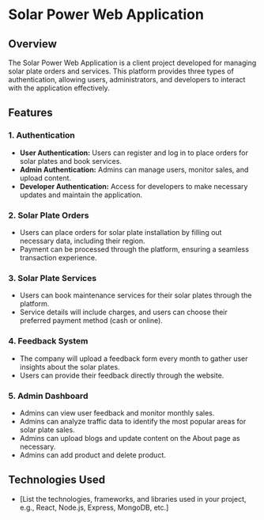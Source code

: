 # Solar Power Web Application

## Overview
The Solar Power Web Application is a client project developed for managing solar plate orders and services. This platform provides three types of authentication, allowing users, administrators, and developers to interact with the application effectively.

## Features

### 1. Authentication
- **User Authentication:** Users can register and log in to place orders for solar plates and book services.
- **Admin Authentication:** Admins can manage users, monitor sales, and upload content.
- **Developer Authentication:** Access for developers to make necessary updates and maintain the application.

### 2. Solar Plate Orders
- Users can place orders for solar plate installation by filling out necessary data, including their region.
- Payment can be processed through the platform, ensuring a seamless transaction experience.

### 3. Solar Plate Services
- Users can book maintenance services for their solar plates through the platform.
- Service details will include charges, and users can choose their preferred payment method (cash or online).

### 4. Feedback System
- The company will upload a feedback form every month to gather user insights about the solar plates.
- Users can provide their feedback directly through the website.

### 5. Admin Dashboard
- Admins can view user feedback and monitor monthly sales.
- Admins can analyze traffic data to identify the most popular areas for solar plate sales.
- Admins can upload blogs and update content on the About page as necessary.
- Admins can add product and delete product.

## Technologies Used
- [List the technologies, frameworks, and libraries used in your project, e.g., React, Node.js, Express, MongoDB, etc.]
